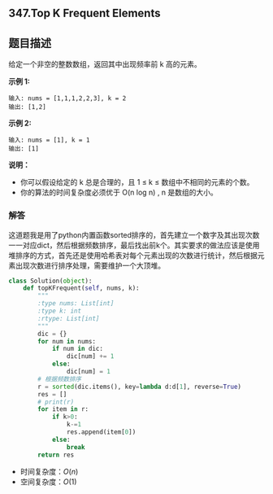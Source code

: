 ## 347.Top K Frequent Elements

## 题目描述

给定一个非空的整数数组，返回其中出现频率前 k 高的元素。

**示例 1:**

```
输入: nums = [1,1,1,2,2,3], k = 2
输出: [1,2]
```


**示例 2:**

```
输入: nums = [1], k = 1
输出: [1]
```


**说明：**

+ 你可以假设给定的 k 总是合理的，且 1 ≤ k ≤ 数组中不相同的元素的个数。
+ 你的算法的时间复杂度必须优于 O(n log n) , n 是数组的大小。



### 解答

​	这道题我是用了python内置函数sorted排序的，首先建立一个数字及其出现次数一一对应dict，然后根据频数排序，最后找出前k个。其实要求的做法应该是使用堆排序的方式，首先还是使用哈希表对每个元素出现的次数进行统计，然后根据元素出现次数进行排序处理，需要维护一个大顶堆。

```python
class Solution(object):
    def topKFrequent(self, nums, k):
        """
        :type nums: List[int]
        :type k: int
        :rtype: List[int]
        """
        dic = {}
        for num in nums:
            if num in dic:
                dic[num] += 1
            else:
                dic[num] = 1
        # 根据频数排序
        r = sorted(dic.items(), key=lambda d:d[1], reverse=True)
        res = []
        # print(r)
        for item in r:
            if k>0:
                k-=1
                res.append(item[0])
            else:
                break
        return res
```

- 时间复杂度：$O(n)$
- 空间复杂度：$O(1)$ 